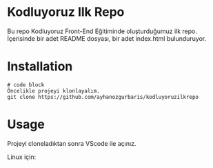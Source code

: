 # Kodluyoruz Ilk Repo

Bu repo Kodluyoruz Front-End Eğitiminde oluşturduğumuz ilk repo. İçerisinde bir adet README dosyası, bir adet index.html bulunduruyor.

# Installation
```
# code block
Öncelikle projeyi klonlayalım.
git clone https://github.com/ayhanozgurbaris/kodluyoruzilkrepo
```
# Usage
Projeyi cloneladıktan sonra VScode ile açınız.

Linux için:


